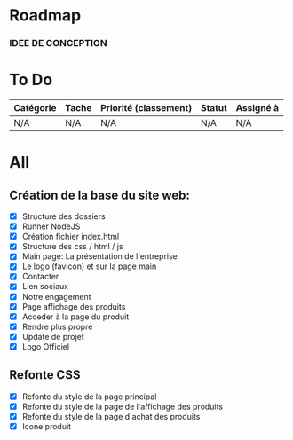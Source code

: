 # Roadmap

### IDEE DE CONCEPTION

# To Do
| Catégorie    | Tache         | Priorité (classement)    | Statut      | Assigné à |
|--------------|---------------|--------------------------|-------------|-----------|
| N/A   | N/A |      N/A       | N/A                      |   N/A       |     N/A   |

 
# All
## Création de la base du site web:
- [X] Structure des dossiers
- [X] Runner NodeJS
- [X] Création fichier index.html
- [X] Structure des css / html / js
- [X] Main page: La présentation de l'entreprise
- [X] Le logo (favicon) et sur la page main
- [X] Contacter
- [X] Lien sociaux 
- [X] Notre engagement
- [X] Page affichage des produits 
- [X] Acceder à la page du produit
- [X] Rendre plus propre
- [X] Update de projet
- [X] Logo Officiel
## Refonte CSS 
- [X] Refonte du style de la page principal
- [X] Refonte du style de la page de l'affichage des produits
- [X] Refonte du style de la page d'achat des produits
- [X] Icone produit
